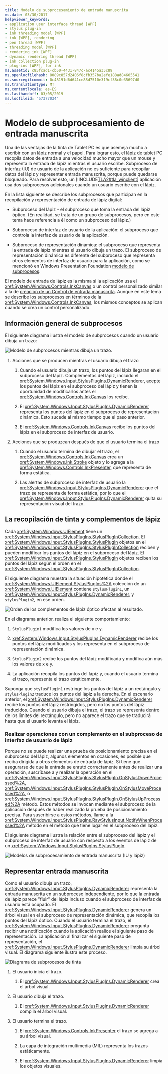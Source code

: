 ```yaml
---
title: Modelo de subprocesamiento de entrada manuscrita
ms.date: 03/30/2017
helpviewer_keywords:
- application user interface thread [WPF]
- stylus plug-in
- ink threading model [WPF]
- ink [WPF], rendering
- pen thread [WPF]
- threading model [WPF]
- rendering ink [WPF]
- dynamic rendering thread [WPF]
- ink collection plug-in
- plug-ins [WPF], for ink
ms.assetid: c85fcad1-cb50-4431-847c-ac4145a35c89
ms.openlocfilehash: 8089c857d2406f8cfb357ba2efe188ad84605541
ms.sourcegitcommit: 0c48191d6d641ce88d7510e319cf38c0e35697d0
ms.translationtype: MT
ms.contentlocale: es-ES
ms.lasthandoff: 03/05/2019
ms.locfileid: "57377034"
---
```

# <a name="the-ink-threading-model"></a>Modelo de subprocesamiento de entrada manuscrita
Una de las ventajas de la tinta de Tablet PC es que asemeja mucho a escribir con un lápiz normal y el papel.  Para lograr esto, el lápiz de tablet PC recopila datos de entrada a una velocidad mucho mayor que un mouse y representa la entrada de lápiz mientras el usuario escribe.  Subproceso de interfaz (IU) de usuario de la aplicación no es suficiente para recopilar datos del lápiz y representar entrada manuscrita, porque puede quedarse bloqueado.  Para resolver esto, un [!INCLUDE[TLA2#tla_winclient](../../../../includes/tla2sharptla-winclient-md.md)] aplicación usa dos subprocesos adicionales cuando un usuario escribe con el lápiz.  
  
 En la lista siguiente se describe los subprocesos que participan en la recopilación y representación de entrada de lápiz digital:  
  
-   Subproceso del lápiz - el subproceso que toma la entrada del lápiz óptico.  (En realidad, se trata de un grupo de subprocesos, pero en este tema hace referencia a él como un subproceso del lápiz.)  
  
-   Subproceso de interfaz de usuario de la aplicación: el subproceso que controla la interfaz de usuario de la aplicación.  
  
-   Subproceso de representación dinámica: el subproceso que representa la entrada de lápiz mientras el usuario dibuja un trazo. El subproceso de representación dinámica es diferente del subproceso que representa otros elementos de interfaz de usuario para la aplicación, como se mencionó en Windows Presentation Foundation [modelo de subprocesos](threading-model.md).  
  
 El modelo de entrada de lápiz es la misma si la aplicación usa el <xref:System.Windows.Controls.InkCanvas> o un control personalizado similar a la de [creación de un Control de entrada manuscrita](creating-an-ink-input-control.md).  Aunque en este tema se describe los subprocesos en términos de la <xref:System.Windows.Controls.InkCanvas>, los mismos conceptos se aplican cuando se crea un control personalizado.  
  
## <a name="threading-overview"></a>Información general de subprocesos  
 El siguiente diagrama ilustra el modelo de subprocesos cuando un usuario dibuja un trazo:  
  
 ![Modelo de subprocesos mientras dibuja un trazo. ](./media/inkthreading-drawingink.png "InkThreading_DrawingInk")  
  
1.  Acciones que se producen mientras el usuario dibuja el trazo  
  
    1.  Cuando el usuario dibuja un trazo, los puntos del lápiz llegaran en el subproceso del lápiz.  Complementos del lápiz, incluido el <xref:System.Windows.Input.StylusPlugIns.DynamicRenderer>, acepte los puntos del lápiz en el subproceso del lápiz y tienen la oportunidad de modificarlos antes el <xref:System.Windows.Controls.InkCanvas> los recibe.  
  
    2.  El <xref:System.Windows.Input.StylusPlugIns.DynamicRenderer> representa los puntos del lápiz en el subproceso de representación dinámica. Esto sucede al mismo tiempo que el paso anterior.  
  
    3.  El <xref:System.Windows.Controls.InkCanvas> recibe los puntos del lápiz en el subproceso de interfaz de usuario.  
  
2.  Acciones que se produzcan después de que el usuario termina el trazo  
  
    1.  Cuando el usuario termina de dibujar el trazo, el <xref:System.Windows.Controls.InkCanvas> crea un <xref:System.Windows.Ink.Stroke> objeto y lo agrega a la <xref:System.Windows.Controls.InkPresenter>, que representa de forma estática.  
  
    2.  Las alertas de subproceso de interfaz de usuario la <xref:System.Windows.Input.StylusPlugIns.DynamicRenderer> que el trazo se representa de forma estática, por lo que el <xref:System.Windows.Input.StylusPlugIns.DynamicRenderer> quita su representación visual del trazo.  
  
## <a name="ink-collection-and-stylus-plug-ins"></a>La recopilación de tinta y complementos de lápiz  
 Cada <xref:System.Windows.UIElement> tiene un <xref:System.Windows.Input.StylusPlugIns.StylusPlugInCollection>.  El <xref:System.Windows.Input.StylusPlugIns.StylusPlugIn> objetos en el <xref:System.Windows.Input.StylusPlugIns.StylusPlugInCollection> reciben y pueden modificar los puntos del lápiz en el subproceso del lápiz. El <xref:System.Windows.Input.StylusPlugIns.StylusPlugIn> objetos reciben los puntos del lápiz según el orden en el <xref:System.Windows.Input.StylusPlugIns.StylusPlugInCollection>.  
  
 El siguiente diagrama muestra la situación hipotética donde el <xref:System.Windows.UIElement.StylusPlugIns%2A> colección de un <xref:System.Windows.UIElement> contiene `stylusPlugin1`, un <xref:System.Windows.Input.StylusPlugIns.DynamicRenderer>, y `stylusPlugin2`, en ese orden.  
  
 ![Orden de los complementos de lápiz óptico afectan al resultado. ](./media/inkthreading-pluginorder.png "InkThreading_PluginOrder")  
  
 En el diagrama anterior, realiza el siguiente comportamiento:  
  
1.  `StylusPlugin1` modifica los valores de x e y.  
  
2.  <xref:System.Windows.Input.StylusPlugIns.DynamicRenderer> recibe los puntos del lápiz modificados y los representa en el subproceso de representación dinámica.  
  
3.  `StylusPlugin2` recibe los puntos del lápiz modificada y modifica aún más los valores de x e y.  
  
4.  La aplicación recopila los puntos del lápiz y, cuando el usuario termina el trazo, representa el trazo estáticamente.  
  
 Suponga que `stylusPlugin1` restringe los puntos del lápiz a un rectángulo y `stylusPlugin2` traduce los puntos del lápiz a la derecha.  En el escenario anterior, el <xref:System.Windows.Input.StylusPlugIns.DynamicRenderer> recibe los puntos del lápiz restringidos, pero no los puntos del lápiz traducidos.  Cuando el usuario dibuja el trazo, el trazo se representa dentro de los límites del rectángulo, pero no aparece el trazo que se traducirá hasta que el usuario levanta el lápiz.  
  
### <a name="performing-operations-with-a-stylus-plug-in-on-the-ui-thread"></a>Realizar operaciones con un complemento en el subproceso de interfaz de usuario de lápiz  
 Porque no se puede realizar una prueba de posicionamiento precisa en el subproceso del lápiz, algunos elementos en ocasiones, es posible que reciba dirigida a otros elementos de entrada de lápiz. Si tiene que asegurarse de que la entrada se enrutó correctamente antes de realizar una operación, suscríbase a y realizar la operación en el <xref:System.Windows.Input.StylusPlugIns.StylusPlugIn.OnStylusDownProcessed%2A>, <xref:System.Windows.Input.StylusPlugIns.StylusPlugIn.OnStylusMoveProcessed%2A>, o <xref:System.Windows.Input.StylusPlugIns.StylusPlugIn.OnStylusUpProcessed%2A> método. Estos métodos se invocan mediante el subproceso de la aplicación después de haber realizado la prueba de posicionamiento precisa. Para suscribirse a estos métodos, llame a la <xref:System.Windows.Input.StylusPlugIns.RawStylusInput.NotifyWhenProcessed%2A> método en el método que tiene lugar en el subproceso del lápiz.  
  
 El siguiente diagrama ilustra la relación entre el subproceso del lápiz y el subproceso de interfaz de usuario con respecto a los eventos de lápiz de un <xref:System.Windows.Input.StylusPlugIns.StylusPlugIn>.  
  
 ![Modelos de subprocesamiento de entrada manuscrita &#40;IU y lápiz&#41;](./media/inkthreading-plugincallbacks.png "InkThreading_PluginCallbacks")  
  
## <a name="rendering-ink"></a>Representar entrada manuscrita  
 Como el usuario dibuja un trazo, <xref:System.Windows.Input.StylusPlugIns.DynamicRenderer> representa la entrada manuscrita en un subproceso independiente, por lo que la entrada de lápiz parece "fluir" del lápiz incluso cuando el subproceso de interfaz de usuario está ocupado.  El <xref:System.Windows.Input.StylusPlugIns.DynamicRenderer> genera un árbol visual en el subproceso de representación dinámica, que recopila los puntos del lápiz óptico.  Cuando el usuario termina el trazo, el <xref:System.Windows.Input.StylusPlugIns.DynamicRenderer> pregunta recibir una notificación cuando la aplicación realice el siguiente paso de representación.  La aplicación al finalizar el siguiente paso de representación, el <xref:System.Windows.Input.StylusPlugIns.DynamicRenderer> limpia su árbol visual.  El diagrama siguiente ilustra este proceso.  
  
 ![Diagrama de subprocesos de tinta](./media/inkthreading-visualtree.png "InkThreading_VisualTree")  
  
1.  El usuario inicia el trazo.  
  
    1.  El <xref:System.Windows.Input.StylusPlugIns.DynamicRenderer> crea el árbol visual.  
  
2.  El usuario dibuja el trazo.  
  
    1.  El <xref:System.Windows.Input.StylusPlugIns.DynamicRenderer> compila el árbol visual.  
  
3.  El usuario termina el trazo.  
  
    1.  El <xref:System.Windows.Controls.InkPresenter> el trazo se agrega a su árbol visual.  
  
    2.  La capa de integración multimedia (MIL) representa los trazos estáticamente.  
  
    3.  El <xref:System.Windows.Input.StylusPlugIns.DynamicRenderer> limpia los objetos visuales.

